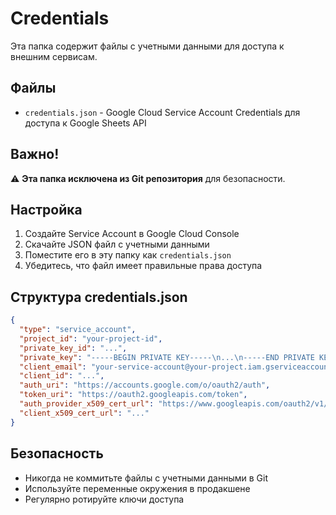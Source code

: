 # Credentials

Эта папка содержит файлы с учетными данными для доступа к внешним сервисам.

## Файлы

- `credentials.json` - Google Cloud Service Account Credentials для доступа к Google Sheets API

## Важно!

⚠️ **Эта папка исключена из Git репозитория** для безопасности.

## Настройка

1. Создайте Service Account в Google Cloud Console
2. Скачайте JSON файл с учетными данными
3. Поместите его в эту папку как `credentials.json`
4. Убедитесь, что файл имеет правильные права доступа

## Структура credentials.json

```json
{
  "type": "service_account",
  "project_id": "your-project-id",
  "private_key_id": "...",
  "private_key": "-----BEGIN PRIVATE KEY-----\n...\n-----END PRIVATE KEY-----\n",
  "client_email": "your-service-account@your-project.iam.gserviceaccount.com",
  "client_id": "...",
  "auth_uri": "https://accounts.google.com/o/oauth2/auth",
  "token_uri": "https://oauth2.googleapis.com/token",
  "auth_provider_x509_cert_url": "https://www.googleapis.com/oauth2/v1/certs",
  "client_x509_cert_url": "..."
}
```

## Безопасность

- Никогда не коммитьте файлы с учетными данными в Git
- Используйте переменные окружения в продакшене
- Регулярно ротируйте ключи доступа
